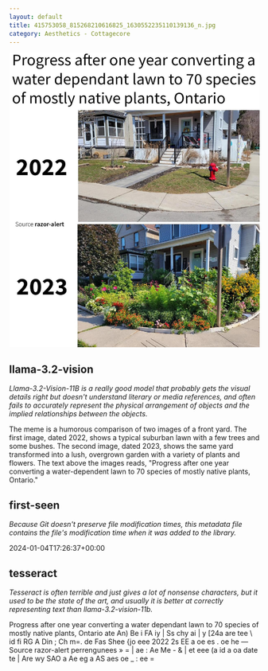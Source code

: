 ```yaml
---
layout: default
title: 415753058_815268210616825_1630552235110139136_n.jpg
category: Aesthetics - Cottagecore
---
```


<div markdown="0"><a href="415753058_815268210616825_1630552235110139136_n.jpg"><img class="photo" src="415753058_815268210616825_1630552235110139136_n.jpg" /></a>

<h2>llama-3.2-vision</h2>
<p><i>Llama-3.2-Vision-11B is a really good model that probably gets the visual details right but doesn't understand literary or media references, and often fails to accurately represent the physical arrangement of objects and the implied relationships between the objects.</i></p>
<p>The meme is a humorous comparison of two images of a front yard. The first image, dated 2022, shows a typical suburban lawn with a few trees and some bushes. The second image, dated 2023, shows the same yard transformed into a lush, overgrown garden with a variety of plants and flowers. The text above the images reads, &quot;Progress after one year converting a water-dependent lawn to 70 species of mostly native plants, Ontario.&quot;</p>

<h2>first-seen</h2>
<p><i>Because Git doesn't preserve file modification times, this metadata file contains the file's modification time when it was added to the library.</i></p>
<p>2024-01-04T17:26:37+00:00</p>

<h2>tesseract</h2>
<p><i>Tesseract is often terrible and just gives a lot of nonsense characters, but it used to be the state of the art, and usually it is better at correctly representing text than llama-3.2-vision-11b.</i></p>
<p>Progress after one year converting a water dependant lawn to 70 species of mostly native plants, Ontario ate An) Be i FA iy | Ss chy ai | y [24a are tee \ id fi RG A Din ; Ch m=. de Fas Shee {jo eee 2022 2s EE a oe es . oe he — Source razor-alert perrengunees » = | ae : Ae Me - &amp; | et eee (a id a oa date te | Are wy SAO a Ae eg a AS aes oe _ : ee =</p>

</div>

